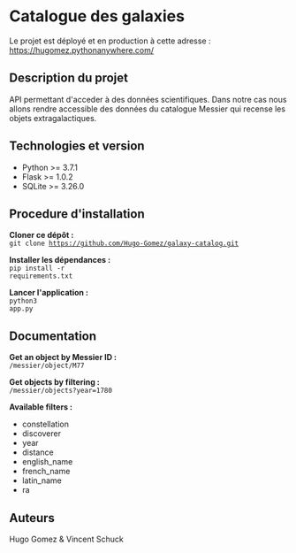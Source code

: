 # Catalogue des galaxies

Le projet est déployé et en production à cette adresse :<br>
https://hugomez.pythonanywhere.com/

## Description du projet

API permettant d'acceder à des données scientifiques. Dans notre cas nous allons rendre accessible des données du catalogue Messier qui recense les objets extragalactiques.

## Technologies et version
- Python >= 3.7.1
- Flask >= 1.0.2
- SQLite >= 3.26.0

## Procedure d'installation
**Cloner ce dépôt :**<br>
<code>git clone https://github.com/Hugo-Gomez/galaxy-catalog.git</code>

**Installer les dépendances :**<br>
<code>pip install -r requirements.txt</code>

**Lancer l'application :**<br>
<code>python3 app.py</code>

## Documentation

**Get an object by Messier ID :**<br>
<code>/messier/object/M77</code>

**Get objects by filtering :**<br>
<code>/messier/objects?year=1780</code>

**Available filters :**
- constellation
- discoverer
- year
- distance
- english_name
- french_name
- latin_name
- ra

## Auteurs

Hugo Gomez & Vincent Schuck
